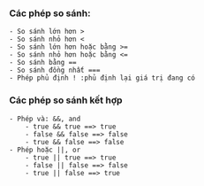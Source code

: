 ### Các phép so sánh:

    - So sánh lớn hơn >
    - So sánh nhỏ hơn <
    - So sánh lớn hơn hoặc bằng >=
    - So sánh nhỏ hơn hoặc bằng <=
    - So sánh bằng ==
    - So sánh đồng nhất ===
    - Phép phủ định ! :phủ định lại giá trị đang có
### Các phép so sánh kết hợp

    - Phép và: &&, and
        - true && true ==> true
        - false && false ==> false
        - true && false ==> false
    - Phép hoặc ||, or
        - true || true ==> true
        - false || false ==> false
        - true || false ==> true